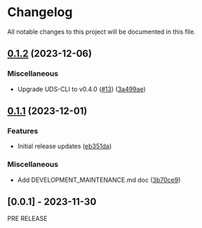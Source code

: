 # Changelog

All notable changes to this project will be documented in this file.

## [0.1.2](https://github.com/defenseunicorns/uds-bundle-software-factory-nutanix/compare/v0.1.1...v0.1.2) (2023-12-06)


### Miscellaneous

* Upgrade UDS-CLI to v0.4.0 ([#13](https://github.com/defenseunicorns/uds-bundle-software-factory-nutanix/issues/13)) ([3a499ae](https://github.com/defenseunicorns/uds-bundle-software-factory-nutanix/commit/3a499ae01cc2631c8ae1c21aba34f29da2839ca3))

## [0.1.1](https://github.com/defenseunicorns/uds-bundle-software-factory-nutanix/compare/v0.1.0...v0.1.1) (2023-12-01)


### Features

* Initial release updates ([eb351da](https://github.com/defenseunicorns/uds-bundle-software-factory-nutanix/commit/eb351dabef029a6ee677a510f6977d154c4c3a55))


### Miscellaneous

* Add DEVELOPMENT_MAINTENANCE.md doc ([3b70ce9](https://github.com/defenseunicorns/uds-bundle-software-factory-nutanix/commit/3b70ce9ad4f8e3766e8e056fed52ad672b2e95db))

## [0.0.1] - 2023-11-30
PRE RELEASE
